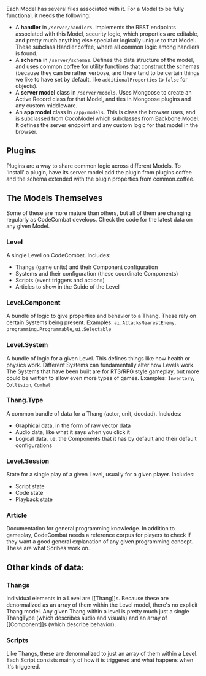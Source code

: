 Each Model has several files associated with it. For a Model to be fully functional, it needs the following:

* A **handler** in `/server/handlers`. Implements the REST endpoints associated with this Model, security logic, which properties are editable, and pretty much anything else special or logically unique to that Model. These subclass Handler.coffee, where all common logic among handlers is found.
* A **schema** in `/server/schemas`. Defines the data structure of the model, and uses common.coffee for utility functions that construct the schemas (because they can be rather verbose, and there tend to be certain things we like to have set by default, like `additionalProperties` to `false` for objects).
* A **server model** class in `/server/models`. Uses Mongoose to create an Active Record class for that Model, and ties in Mongoose plugins and any custom middleware.
* An **app model** class in `/app/models`. This is class the browser uses, and is subclassed from CocoModel which subclasses from Backbone.Model. It defines the server endpoint and any custom logic for that model in the browser.

## Plugins

Plugins are a way to share common logic across different Models. To 'install' a plugin, have its server model add the plugin from plugins.coffee and the schema extended with the plugin properties from common.coffee.

## The Models Themselves

Some of these are more mature than others, but all of them are changing regularly as CodeCombat develops. Check the code for the latest data on any given Model.

### Level
A single Level on CodeCombat. Includes:

* Thangs (game units) and their Component configuration
* Systems and their configuration (these coordinate Components)
* Scripts (event triggers and actions)
* Articles to show in the Guide of the Level

### Level.Component
A bundle of logic to give properties and behavior to a Thang. These rely on certain Systems being present. Examples: `ai.AttacksNearestEnemy`, `programming.Programmable`, `ui.Selectable`

### Level.System
A bundle of logic for a given Level. This defines things like how health or physics work. Different Systems can fundamentally alter how Levels work. The Systems that have been built are for RTS/RPG style gameplay, but more could be written to allow even more types of games. Examples: `Inventory`, `Collision`, `Combat`

### Thang.Type
A common bundle of data for a Thang (actor, unit, doodad). Includes:

* Graphical data, in the form of raw vector data
* Audio data, like what it says when you click it
* Logical data, i.e. the Components that it has by default and their default configurations

### Level.Session
State for a single play of a given Level, usually for a given player. Includes:

* Script state
* Code state
* Playback state

### Article
Documentation for general programming knowledge. In addition to gameplay, CodeCombat needs a reference corpus for players to check if they want a good general explanation of any given programming concept. These are what Scribes work on.

## Other kinds of data:

### Thangs
Individual elements in a Level are [[Thang]]s. Because these are denormalized as an array of them within the Level model, there's no explicit Thang model. Any given Thang within a level is pretty much just a single ThangType (which describes audio and visuals) and an array of [[Component]]s (which describe behavior).

### Scripts
Like Thangs, these are denormalized to just an array of them within a Level. Each Script consists mainly of how it is triggered and what happens when it's triggered.